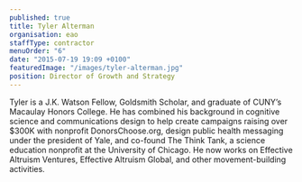 ```yaml
---
published: true
title: Tyler Alterman
organisation: eao
staffType: contractor
menuOrder: "6"
date: "2015-07-19 19:09 +0100"
featuredImage: "/images/tyler-alterman.jpg"
position: Director of Growth and Strategy
---
```


Tyler is a J.K. Watson Fellow, Goldsmith Scholar, and graduate of CUNY’s Macaulay Honors College. He has combined his background in cognitive science and communications design to help create campaigns raising over $300K with nonprofit DonorsChoose.org, design public health messaging under the president of Yale, and co-found The Think Tank, a science education nonprofit at the University of Chicago. He now works on Effective Altruism Ventures, Effective Altruism Global, and other movement-building activities.
